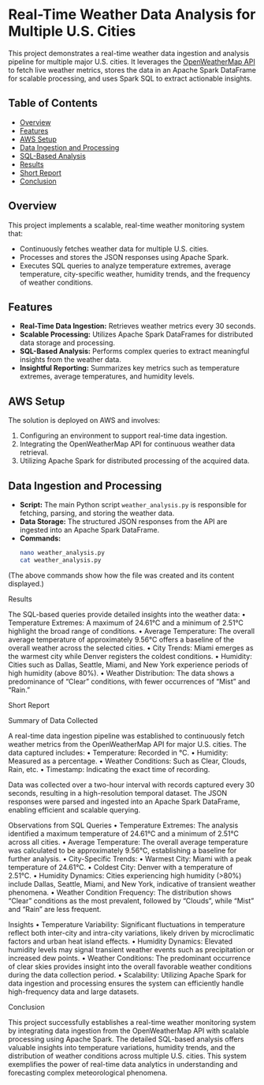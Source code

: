 # Real-Time Weather Data Analysis for Multiple U.S. Cities

This project demonstrates a real-time weather data ingestion and analysis pipeline for multiple major U.S. cities. It leverages the [OpenWeatherMap API](https://openweathermap.org/api) to fetch live weather metrics, stores the data in an Apache Spark DataFrame for scalable processing, and uses Spark SQL to extract actionable insights.

## Table of Contents

- [Overview](#overview)
- [Features](#features)
- [AWS Setup](#aws-setup)
- [Data Ingestion and Processing](#data-ingestion-and-processing)
- [SQL-Based Analysis](#sql-based-analysis)
- [Results](#results)
- [Short Report](#short-report)
- [Conclusion](#conclusion)

## Overview

This project implements a scalable, real-time weather monitoring system that:
- Continuously fetches weather data for multiple U.S. cities.
- Processes and stores the JSON responses using Apache Spark.
- Executes SQL queries to analyze temperature extremes, average temperature, city-specific weather, humidity trends, and the frequency of weather conditions.

## Features

- **Real-Time Data Ingestion:** Retrieves weather metrics every 30 seconds.
- **Scalable Processing:** Utilizes Apache Spark DataFrames for distributed data storage and processing.
- **SQL-Based Analysis:** Performs complex queries to extract meaningful insights from the weather data.
- **Insightful Reporting:** Summarizes key metrics such as temperature extremes, average temperatures, and humidity levels.

## AWS Setup

The solution is deployed on AWS and involves:
1. Configuring an environment to support real-time data ingestion.
2. Integrating the OpenWeatherMap API for continuous weather data retrieval.
3. Utilizing Apache Spark for distributed processing of the acquired data.

## Data Ingestion and Processing

- **Script:** The main Python script `weather_analysis.py` is responsible for fetching, parsing, and storing the weather data.
- **Data Storage:** The structured JSON responses from the API are ingested into an Apache Spark DataFrame.
- **Commands:**
  ```bash
  nano weather_analysis.py
  cat weather_analysis.py

(The above commands show how the file was created and its content displayed.)

Results

The SQL-based queries provide detailed insights into the weather data:
	•	Temperature Extremes: A maximum of 24.61°C and a minimum of 2.51°C highlight the broad range of conditions.
	•	Average Temperature: The overall average temperature of approximately 9.56°C offers a baseline of the overall weather across the selected cities.
	•	City Trends: Miami emerges as the warmest city while Denver registers the coldest conditions.
	•	Humidity: Cities such as Dallas, Seattle, Miami, and New York experience periods of high humidity (above 80%).
	•	Weather Distribution: The data shows a predominance of “Clear” conditions, with fewer occurrences of “Mist” and “Rain.”

Short Report

Summary of Data Collected

A real-time data ingestion pipeline was established to continuously fetch weather metrics from the OpenWeatherMap API for major U.S. cities. The data captured includes:
	•	Temperature: Recorded in °C.
	•	Humidity: Measured as a percentage.
	•	Weather Conditions: Such as Clear, Clouds, Rain, etc.
	•	Timestamp: Indicating the exact time of recording.

Data was collected over a two-hour interval with records captured every 30 seconds, resulting in a high-resolution temporal dataset. The JSON responses were parsed and ingested into an Apache Spark DataFrame, enabling efficient and scalable querying.

Observations from SQL Queries
	•	Temperature Extremes:
The analysis identified a maximum temperature of 24.61°C and a minimum of 2.51°C across all cities.
	•	Average Temperature:
The overall average temperature was calculated to be approximately 9.56°C, establishing a baseline for further analysis.
	•	City-Specific Trends:
	•	Warmest City: Miami with a peak temperature of 24.61°C.
	•	Coldest City: Denver with a temperature of 2.51°C.
	•	Humidity Dynamics:
Cities experiencing high humidity (>80%) include Dallas, Seattle, Miami, and New York, indicative of transient weather phenomena.
	•	Weather Condition Frequency:
The distribution shows “Clear” conditions as the most prevalent, followed by “Clouds”, while “Mist” and “Rain” are less frequent.

Insights
	•	Temperature Variability:
Significant fluctuations in temperature reflect both inter-city and intra-city variations, likely driven by microclimatic factors and urban heat island effects.
	•	Humidity Dynamics:
Elevated humidity levels may signal transient weather events such as precipitation or increased dew points.
	•	Weather Conditions:
The predominant occurrence of clear skies provides insight into the overall favorable weather conditions during the data collection period.
	•	Scalability:
Utilizing Apache Spark for data ingestion and processing ensures the system can efficiently handle high-frequency data and large datasets.

Conclusion

This project successfully establishes a real-time weather monitoring system by integrating data ingestion from the OpenWeatherMap API with scalable processing using Apache Spark. The detailed SQL-based analysis offers valuable insights into temperature variations, humidity trends, and the distribution of weather conditions across multiple U.S. cities. This system exemplifies the power of real-time data analytics in understanding and forecasting complex meteorological phenomena.
